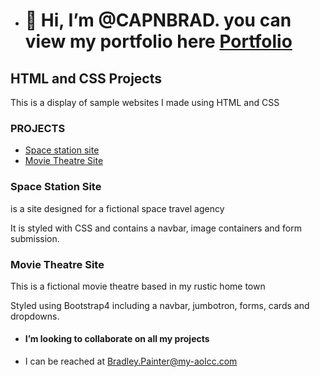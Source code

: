 - <h1>👋 Hi, I’m @CAPNBRAD.  you can view my portfolio here <a href="https://capnbrad.github.io/index.html">Portfolio</a></h1>
<h2>HTML and CSS Projects</h2>

This is a display of sample websites I made using HTML and CSS

<h3>PROJECTS</h3>

<ul>
  <li><a href="https://github.com/CAPNBRAD/HTML-and-CSS-Projects/blob/main/Project/index.html">Space station site</a></li>
  <li><a href="https://github.com/CAPNBRAD/HTML-and-CSS-Projects/blob/main/bootstrap4_project/academy_cinemas.html">Movie Theatre Site</a></li>
 </ul>
 
<h3> Space Station Site</h3>
 
 <p>is a site designed for a fictional space travel agency</p>
 <p>It is styled with CSS and contains a navbar, image containers and form submission.</p>
 <h3>Movie Theatre Site</h3>
 
 <p>This is  a fictional movie theatre based in my rustic home town</p>
 <p>Styled using Bootstrap4 including a navbar, jumbotron, forms, cards and dropdowns. </p>
 


- <h4> I’m looking to collaborate on all my projects
-  I can be reached at Bradley.Painter@my-aolcc.com</h4>

<!---
CAPNBRAD/CAPNBRAD is a ✨ special ✨ repository because its `README.md` (this file) appears on your GitHub profile.
You can click the Preview link to take a look at your changes.
--->

